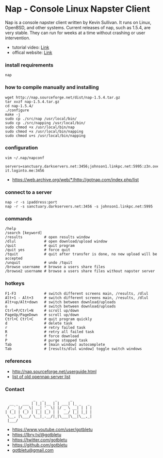 # Nap - Console Linux Napster Client
Nap is a console napster client written by Kevin Sullivan. It runs on Linux, OpenBSD, and other systems. Current releases of nap, such as 1.5.4, are very stable. They can run for weeks at a time without crashing or user intervention.
* tutorial video: [Link](https://www.youtube.com/watch?v=UxYmZIGy3Qc)
* offical website: [Link](http://nap.sourceforge.net/)

### install requirements
    nap

### how to compile manually and installing
    wget http://nap.sourceforge.net/dist/nap-1.5.4.tar.gz
    tar xvzf nap-1.5.4.tar.gz
    cd nap-1.5.4/
    ./configure
    make -j
    sudo cp ./src/nap /usr/local/bin/
    sudo cp ./src/napping /usr/local/bin/
    sudo chmod +x /usr/local/bin/nap
    sudo chmod +x /usr/local/bin/napping
    sudo chmod u+s /usr/local/bin/napping
    
### configuration
    vim ~/.nap/napconf
    
    servers=sanctuary.darkservers.net:3456;johnson1.linkpc.net:5995:z3n.overflow.biz:8888:share-it.loginto.me:3456

- https://web.archive.org/web/*/http://gotnap.com/index.php/list


### connect to a server
    nap -r -s ipaddress:port
    nap -r -s sanctuary.darkservers.net:3456 -s johnson1.linkpc.net:5995
    
### commands
    /help
    /search [keyword]
    /results          # open results window
    /dlul             # open download/upload window
    /quit             # quit program
    /quit yes         # force quit
    /tquit            # quit after transfer is done, no new upload will be accepted
    /unquit           # undo /tquit
    /browse username  # browse a users share files
    /browse2 username # browse a users share files without napster server
    
### hotkeys
    F1-F3             # switch different screens main, /results, /dlul
    Alt+1 - Alt+3     # switch different screens main, /results, /dlul
    Alt+up/Alt+down   # switch between download/uploads
    o                 # switch between download/uploads
    Ctrl+P/Ctrl+N     # scroll up/down
    PageUp/PageDown   # scroll up/down
    Ctrl+C Ctrl+C     # quit program quickly
    d                 # delete task
    r                 # retry failed task
    R                 # retry all failed task
    f                 # force download
    P                 # purge stopped task
    Tab               # [main window] autocomplete
    Tab               # [results/dlul window] toggle switch windows

### references
- http://nap.sourceforge.net/userguide.html
- [list of old opennap server list](https://web.archive.org/web/*/http://gotnap.com/index.php/list)

### Contact

                 _   _     _      _
      __ _  ___ | |_| |__ | | ___| |_ _   _
     / _` |/ _ \| __| '_ \| |/ _ \ __| | | |
    | (_| | (_) | |_| |_) | |  __/ |_| |_| |
     \__, |\___/ \__|_.__/|_|\___|\__|\__,_|
     |___/

- https://www.youtube.com/user/gotbletu
- https://lbry.tv/@gotbletu
- https://twitter.com/gotbletu
- https://github.com/gotbletu
- gotbletu@gmail.com


